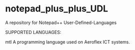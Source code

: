 # notepad_plus_plus_UDL
A repository for Notepad++ User-Defined-Languages

SUPPORTED LANGUAGES:

mtl       A programming language used on Aeroflex ICT systems.
